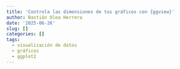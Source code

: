 ```yaml
---
title: 'Controla las dimensiones de tus gráficos con {ggview}'
author: Bastián Olea Herrera
date: '2025-06-26'
slug: []
categories: []
tags:
  - visualización de datos
  - gráficos
  - ggplot2
---
```



